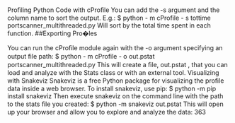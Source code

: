 Proﬁling Python Code with cProﬁle You can add the  -s  argument and the column name to sort the output. E.g.: $ python  - m cProfile  - s tottime portscanner_multithreaded.py Will sort by the total time spent in each function. 
##Exporting Pro�les 

 You can run the cProﬁle module again with the  -o  argument specifying an output ﬁle path: $ python  - m cProfile  - o out.pstat portscanner_multithreaded.py This will create a ﬁle,  out.pstat , that you can load and analyze with the Stats class  or with an external tool. Visualizing with Snakeviz Snakeviz is a free Python package for visualizing the proﬁle data inside a web browser. To install snakeviz, use pip: $ python -m pip install snakeviz Then execute snakeviz on the command line with the path to the stats ﬁle you created: $ python -m snakeviz out.pstat This will open up your browser and allow you to explore and analyze the data: 363